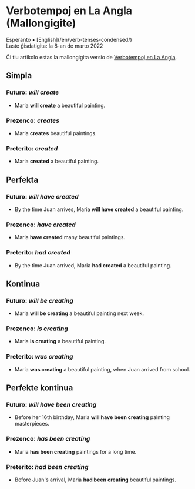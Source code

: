 Verbotempoj en La Angla (Mallongigite)
======================================

<div class="center">Esperanto • [English](/en/verb-tenses-condensed/)</div>
<div class="center">Laste ĝisdatigita: la 8-an de marto 2022</div>

Ĉi tiu artikolo estas la mallongigita versio de [Verbotempoj en La Angla](/eo/verbotempoj-la-angla/).


Simpla
------

### Futuro: *will create*

- Maria __will create__ a beautiful painting.

### Prezenco: *creates*

- Maria __creates__ beautiful paintings.

### Preterito: *created*

- Maria __created__ a beautiful painting.


Perfekta
--------

### Futuro: *will have created*

- By the time Juan arrives, Maria __will have created__ a beautiful painting.

### Prezenco: *have created*

- Maria __have created__ many beautiful paintings.

### Preterito: *had created*

- By the time Juan arrived, Maria __had created__ a beautiful painting.


Kontinua
--------

### Futuro: *will be creating*

- Maria __will be creating__ a beautiful painting next week.

### Prezenco: *is creating*

- Maria __is creating__ a beautiful painting.

### Preterito: *was creating*

- Maria __was creating__ a beautiful painting, when Juan arrived from school.


Perfekte kontinua
-----------------

### Futuro: *will have been creating*

- Before her 16th birthday, Maria __will have been creating__ painting masterpieces.

### Prezenco: *has been creating*

- Maria __has been creating__ paintings for a long time.

### Preterito: *had been creating*

- Before Juan's arrival, Maria __had been creating__ beautiful paintings.
